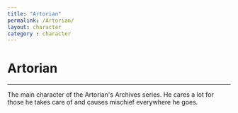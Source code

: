 ```yaml
---
title: "Artorian"
permalink: /Artorian/
layout: character
category : character
---
```

# Artorian
---
The main character of the Artorian's Archives series. He cares a lot for those he takes care of and causes mischief everywhere he goes.